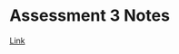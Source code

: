 # Assessment 3 Notes

[Link](https://docs.google.com/forms/d/e/1FAIpQLSeU219LrKoma-D-s2EgC-AKA8IsBAc1-2yLaz7abiegNX6O-w/viewform)

